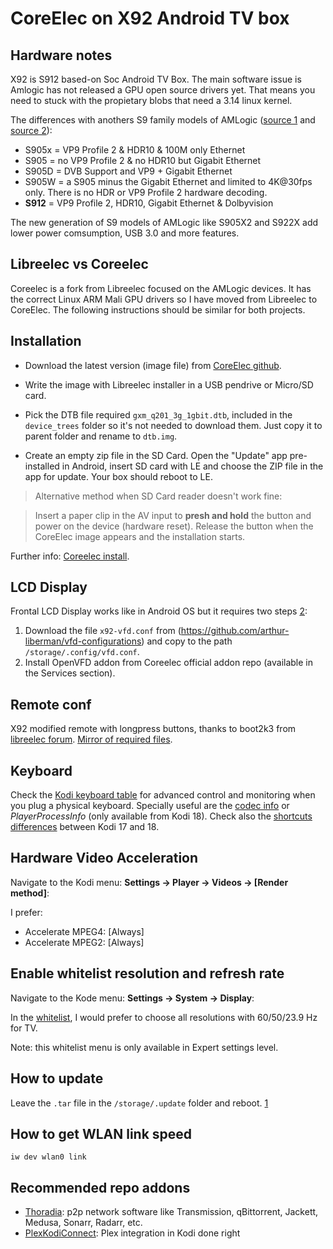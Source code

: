 # CoreElec on X92 Android TV box

## Hardware notes

X92 is S912 based-on Soc Android TV Box. The main software issue is Amlogic has not released a GPU open source drivers yet. That means you need to 
stuck with the propietary blobs that need a 3.14 linux kernel.

The differences with anothers S9 family models of AMLogic ([source 1](https://forum.kodi.tv/showthread.php?tid=255686&pid=2635832#pid2635832) and [source 2](https://en.wikipedia.org/wiki/Amlogic#Media_player_SoCs_(S9_family))):
- S905x = VP9 Profile 2 & HDR10 & 100M only Ethernet
- S905 = no VP9 Profile 2 & no HDR10 but Gigabit Ethernet
- S905D = DVB Support and VP9 + Gigabit Ethernet
- S905W = a S905 minus the Gigabit Ethernet and limited to 4K@30fps only. There is no HDR or VP9 Profile 2 hardware decoding.
- **S912** = VP9 Profile 2, HDR10, Gigabit Ethernet & Dolbyvision

The new generation of S9 models of AMLogic like S905X2 and S922X add lower power comsumption, USB 3.0 and more features.

## Libreelec vs Coreelec

Coreelec is a fork from Libreelec focused on the AMLogic devices. It has the correct Linux ARM Mali GPU drivers so I have moved from Libreelec to CoreElec. The following instructions should be similar for both projects.

## Installation

- Download the latest version (image file) from [CoreElec github](https://github.com/CoreELEC/CoreELEC/releases/).

- Write the image with Libreelec installer in a USB pendrive or Micro/SD card.

- Pick the DTB file required `gxm_q201_3g_1gbit.dtb`, included in the `device_trees` folder so it's not needed to download them. Just copy it to parent folder and rename to `dtb.img`.

- Create an empty zip file in the SD Card. Open the "Update" app pre-installed in Android, insert SD card with LE and choose the ZIP file in the app for update. Your box should reboot to LE. 


> Alternative method when SD Card reader doesn't work fine:

> Insert a paper clip in the AV input to **presh and hold** the button and power on the device (hardware reset). Release the button when the CoreElec image appears and the installation starts.

Further info: [Coreelec install](https://discourse.coreelec.org/t/how-to-install-coreelec/677).

## LCD Display

Frontal LCD Display works like in Android OS but it requires two steps [2](https://forum.libreelec.tv/thread/11736-led-vfd-displays-in-libreelec/):
1. Download the file `x92-vfd.conf` from (https://github.com/arthur-liberman/vfd-configurations) and copy to the path `/storage/.config/vfd.conf`.
2. Install OpenVFD addon from Coreelec official addon repo (available in the Services section).

## Remote conf

X92 modified remote with longpress buttons, thanks to boot2k3 from [libreelec forum](https://forum.libreelec.tv/thread/11643-le9-0-remote-configs-ir-keytable-amlogic-devices/?postID=81528#post81528). [Mirror of required files](X92_remotecontrol.zip).

## Keyboard

Check the [Kodi keyboard table](https://kodi.wiki/view/Keyboard_controls) for advanced control and monitoring when you plug a physical keyboard. Specially useful are the [codec info](https://kodi.wiki/view/Codecinfo) or *PlayerProcessInfo* (only available from Kodi 18). Check also the [shortcuts differences](https://forum.kodi.tv/showthread.php?tid=306387&pid=2520469#pid2520469) between Kodi 17 and 18.

## Hardware Video Acceleration

Navigate to the Kodi menu: **Settings -> Player -> Videos -> [Render method]**:

I prefer:
- Accelerate MPEG4: [Always]
- Accelerate MPEG2: [Always]

## Enable whitelist resolution and refresh rate

Navigate to the Kode menu: **Settings -> System -> Display**:

In the [whitelist](https://kodi.wiki/view/Settings/System/Display#Whitelist), I would prefer to choose all resolutions with 60/50/23.9 Hz for TV.

Note: this whitelist menu is only available in Expert settings level.

## How to update

Leave the `.tar` file in the `/storage/.update` folder and reboot. [1](https://discourse.coreelec.org/t/how-to-update-coreelec/1037)

## How to get WLAN link speed

    iw dev wlan0 link

## Recommended repo addons

- [Thoradia](https://github.com/thoradia/thoradia): p2p network software like Transmission, qBittorrent, Jackett, Medusa, Sonarr, Radarr, etc.
- [PlexKodiConnect](https://github.com/croneter/PlexKodiConnect): Plex integration in Kodi done right

